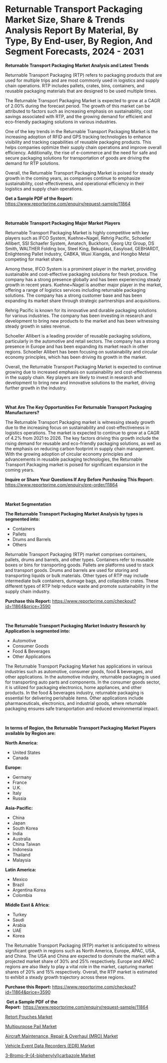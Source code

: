 <p><h1>Returnable Transport Packaging Market Size, Share & Trends Analysis Report By Material, By Type, By End-user, By Region, And Segment Forecasts, 2024 - 2031</h1></p><p><strong>Returnable Transport Packaging Market Analysis and Latest Trends</strong></p>
<p><p>Returnable Transport Packaging (RTP) refers to packaging products that are used for multiple trips and are most commonly used in logistics and supply chain operations. RTP includes pallets, crates, bins, containers, and reusable packaging materials that are designed to be used multiple times.</p><p>The Returnable Transport Packaging Market is expected to grow at a CAGR of 2.00% during the forecast period. The growth of this market can be attributed to factors such as increasing emphasis on sustainability, cost savings associated with RTP, and the growing demand for efficient and eco-friendly packaging solutions in various industries.</p><p>One of the key trends in the Returnable Transport Packaging Market is the increasing adoption of RFID and GPS tracking technologies to enhance visibility and tracking capabilities of reusable packaging products. This helps companies optimize their supply chain operations and improve overall efficiency. Additionally, the rise of e-commerce and the need for safe and secure packaging solutions for transportation of goods are driving the demand for RTP solutions.</p><p>Overall, the Returnable Transport Packaging Market is poised for steady growth in the coming years, as companies continue to emphasize sustainability, cost-effectiveness, and operational efficiency in their logistics and supply chain operations.</p></p>
<p><strong>Get a Sample PDF of the Report:&nbsp;</strong> <a href="https://www.reportprime.com/enquiry/request-sample/11864">https://www.reportprime.com/enquiry/request-sample/11864</a></p>
<p>&nbsp;</p>
<p><strong>Returnable Transport Packaging Major Market Players</strong></p>
<p><p>Returnable Transport Packaging Market is highly competitive with key players such as IFCO System, Kuehne+Nagel, Rehrig Pacific, Schoeller Allibert, SSI Schaefer System, Amatech, Buckhorn, Georg Utz Group, DS Smith, WALTHER Folding box, Steel King, Bekuplast, Easyload, GEBHARDT, Enlightening Pallet Industry, CABKA, Wuxi Xiangda, and Hongbo Metal competing for market share.</p><p>Among these, IFCO System is a prominent player in the market, providing sustainable and cost-effective packaging solutions for fresh produce. The company has a strong presence globally and has been experiencing steady growth in recent years. Kuehne+Nagel is another major player in the market, offering a range of logistics services including returnable packaging solutions. The company has a strong customer base and has been expanding its market share through strategic partnerships and acquisitions.</p><p>Rehrig Pacific is known for its innovative and durable packaging solutions for various industries. The company has been investing in research and development to bring new products to the market and has been witnessing steady growth in sales revenue.</p><p>Schoeller Allibert is a leading provider of reusable packaging solutions, particularly in the automotive and retail sectors. The company has a strong presence in Europe and has been expanding its market reach in other regions. Schoeller Allibert has been focusing on sustainability and circular economy principles, which has been driving its growth in the market.</p><p>Overall, the Returnable Transport Packaging Market is expected to continue growing due to increased emphasis on sustainability and cost-effectiveness in the supply chain. Key players are likely to invest in research and development to bring new and innovative solutions to the market, driving further growth in the industry.</p></p>
<p>&nbsp;</p>
<p><strong>What Are The Key Opportunities For Returnable Transport Packaging Manufacturers?</strong></p>
<p><p>The Returnable Transport Packaging market is witnessing steady growth due to the increasing focus on sustainability and cost-effectiveness in logistics operations. The market is expected to continue to grow at a CAGR of 4.2% from 2021 to 2026. The key factors driving this growth include the rising demand for reusable and eco-friendly packaging solutions, as well as the emphasis on reducing carbon footprint in supply chain management. With the growing adoption of circular economy principles and advancements in reusable packaging technologies, the Returnable Transport Packaging market is poised for significant expansion in the coming years.</p></p>
<p><strong>Inquire or Share Your Questions If Any Before Purchasing This Report:</strong> <a href="https://www.reportprime.com/enquiry/pre-order/11864">https://www.reportprime.com/enquiry/pre-order/11864</a></p>
<p>&nbsp;</p>
<p><strong>Market Segmentation</strong></p>
<p><strong>The Returnable Transport Packaging Market Analysis by types is segmented into:</strong></p>
<p><ul><li>Containers</li><li>Pallets</li><li>Drums and Barrels</li><li>Others</li></ul></p>
<p><p>Returnable Transport Packaging (RTP) market comprises containers, pallets, drums and barrels, and other types. Containers refer to reusable boxes or bins for transporting goods. Pallets are platforms used to stack and transport goods. Drums and barrels are used for storing and transporting liquids or bulk materials. Other types of RTP may include intermediate bulk containers, dunnage bags, and collapsible crates. These different types of RTP help reduce waste and promote sustainability in the supply chain industry.</p></p>
<p><strong>Purchase this Report:&nbsp;</strong><a href="https://www.reportprime.com/checkout?id=11864&price=3590">https://www.reportprime.com/checkout?id=11864&price=3590</a></p>
<p>&nbsp;</p>
<p><strong>The Returnable Transport Packaging Market Industry Research by Application is segmented into:</strong></p>
<p><ul><li>Automotive</li><li>Consumer Goods</li><li>Food & Beverages</li><li>Other Applications</li></ul></p>
<p><p>The Returnable Transport Packaging Market has applications in various industries such as automotive, consumer goods, food & beverages, and other applications. In the automotive industry, returnable packaging is used for transporting auto parts and components. In the consumer goods sector, it is utilized for packaging electronics, home appliances, and other products. In the food & beverages industry, returnable packaging is essential for delivering perishable items. Other applications include pharmaceuticals, electronics, and industrial goods, where returnable packaging ensures safe transportation and reduced environmental impact.</p></p>
<p>&nbsp;</p>
<p><strong>In terms of Region, the Returnable Transport Packaging Market Players available by Region are:</strong></p>
<p>
    <p> <strong> North America: </strong>
        <ul>
            <li>United States</li>
            <li>Canada</li>
        </ul>
        </p> 
    <p> <strong> Europe: </strong>
        <ul>
            <li>Germany</li>
            <li>France</li>
            <li>U.K.</li>
            <li>Italy</li>
            <li>Russia</li>
        </ul>
        </p> 
    <p> <strong> Asia-Pacific: </strong>
        <ul>
            <li>China</li>
            <li>Japan</li>
            <li>South Korea</li>
            <li>India</li>
            <li>Australia</li>
            <li>China Taiwan</li>
            <li>Indonesia</li>
            <li>Thailand</li>
            <li>Malaysia</li>
        </ul>
        </p> 
    <p> <strong> Latin America: </strong>
        <ul>
            <li>Mexico</li>
            <li>Brazil</li>
            <li>Argentina Korea</li>
            <li>Colombia</li>
        </ul>
        </p> 
    <p> <strong> Middle East & Africa: </strong>
        <ul>
            <li>Turkey</li>
            <li>Saudi</li>
            <li>Arabia</li>
            <li>UAE</li>
            <li>Korea</li>
        </ul>
    </p>
    </p>
<p><p>The Returnable Transport Packaging (RTP) market is anticipated to witness significant growth in regions such as North America, Europe, APAC, USA, and China. The USA and China are expected to dominate the market with a projected market share of 30% and 25% respectively. Europe and APAC regions are also likely to play a vital role in the market, capturing market shares of 20% and 15% respectively. Overall, the RTP market is estimated to exhibit a steady growth trajectory across these regions.</p></p>
<p><strong>Purchase this Report: </strong><a href="https://www.reportprime.com/checkout?id=11864&price=3590">https://www.reportprime.com/checkout?id=11864&price=3590</a></p>
<p>&nbsp;<strong>Get a Sample PDF of the Report:&nbsp;&nbsp;</strong><a href="https://www.reportprime.com/enquiry/request-sample/11864">https://www.reportprime.com/enquiry/request-sample/11864</a></p>
<p><strong></strong></p>
<p><p><a href="https://github.com/zjyglelu/Market-Research-Report-List-1/blob/main/retort-pouches-market.md">Retort Pouches Market</a></p><p><a href="https://issuu.com/reportprime-2/docs/multipurpose-pail-market-size-2030.pptx">Multipurpose Pail Market</a></p><p><a href="https://gratis-rainforest-2ca.notion.site/Aircraft-Maintenance-Repair-Overhaul-MRO-Market-Size-Share-Trends-Analysis-Report-By-Applica-fd2df828a60a474daba226e41c0ae531">Aircraft Maintenance, Repair & Overhaul (MRO) Market</a></p><p><a href="https://view.publitas.com/reportprime-1/vehicle-event-data-recorders-edr-market-size-share-trends-analysis-report-by-application-regional-outlook-competitive-strategies-and-segment-forecasts-2023-2030/">Vehicle Event Data Recorders (EDR) Market</a></p><p><a href="https://issuu.com/reportprime-2/docs/3-bromo-9-4-biphenylylcarbazole-market-size-2030.p">3-Bromo-9-(4-biphenylyl)carbazole Market</a></p></p>
